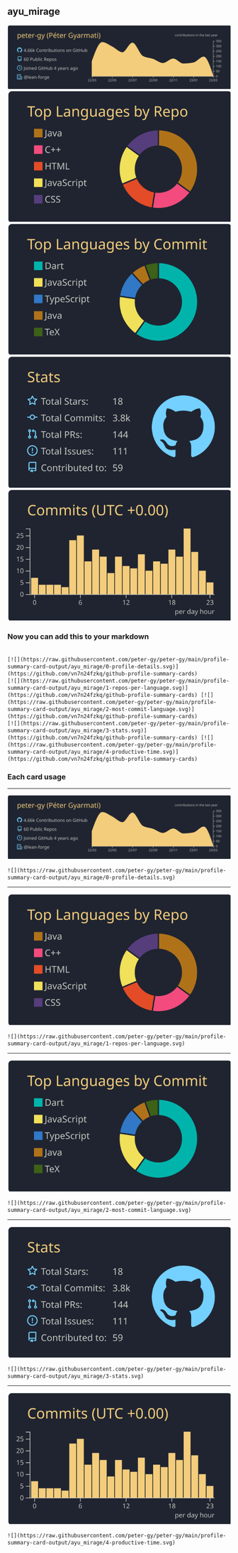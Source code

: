 ## ayu_mirage

[![](./0-profile-details.svg)](https://github.com/vn7n24fzkq/github-profile-summary-cards)
[![](./1-repos-per-language.svg)](https://github.com/vn7n24fzkq/github-profile-summary-cards) [![](./2-most-commit-language.svg)](https://github.com/vn7n24fzkq/github-profile-summary-cards)
[![](./3-stats.svg)](https://github.com/vn7n24fzkq/github-profile-summary-cards) [![](./4-productive-time.svg)](https://github.com/vn7n24fzkq/github-profile-summary-cards)
### Now you can add this to your markdown
```

[![](https://raw.githubusercontent.com/peter-gy/peter-gy/main/profile-summary-card-output/ayu_mirage/0-profile-details.svg)](https://github.com/vn7n24fzkq/github-profile-summary-cards)
[![](https://raw.githubusercontent.com/peter-gy/peter-gy/main/profile-summary-card-output/ayu_mirage/1-repos-per-language.svg)](https://github.com/vn7n24fzkq/github-profile-summary-cards) [![](https://raw.githubusercontent.com/peter-gy/peter-gy/main/profile-summary-card-output/ayu_mirage/2-most-commit-language.svg)](https://github.com/vn7n24fzkq/github-profile-summary-cards)
[![](https://raw.githubusercontent.com/peter-gy/peter-gy/main/profile-summary-card-output/ayu_mirage/3-stats.svg)](https://github.com/vn7n24fzkq/github-profile-summary-cards) [![](https://raw.githubusercontent.com/peter-gy/peter-gy/main/profile-summary-card-output/ayu_mirage/4-productive-time.svg)](https://github.com/vn7n24fzkq/github-profile-summary-cards)

```

### Each card usage
---

![](./0-profile-details.svg)

```
![](https://raw.githubusercontent.com/peter-gy/peter-gy/main/profile-summary-card-output/ayu_mirage/0-profile-details.svg)
```

    

---

![](./1-repos-per-language.svg)

```
![](https://raw.githubusercontent.com/peter-gy/peter-gy/main/profile-summary-card-output/ayu_mirage/1-repos-per-language.svg)
```

    

---

![](./2-most-commit-language.svg)

```
![](https://raw.githubusercontent.com/peter-gy/peter-gy/main/profile-summary-card-output/ayu_mirage/2-most-commit-language.svg)
```

    

---

![](./3-stats.svg)

```
![](https://raw.githubusercontent.com/peter-gy/peter-gy/main/profile-summary-card-output/ayu_mirage/3-stats.svg)
```

    

---

![](./4-productive-time.svg)

```
![](https://raw.githubusercontent.com/peter-gy/peter-gy/main/profile-summary-card-output/ayu_mirage/4-productive-time.svg)
```

    

